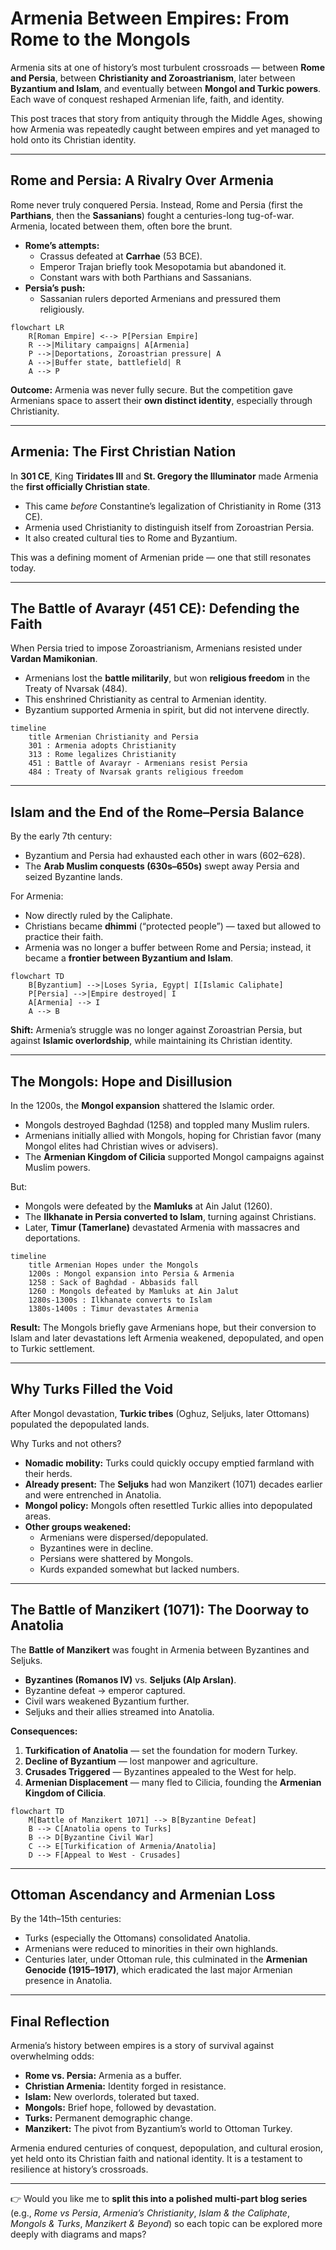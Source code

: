 # Armenia Between Empires: From Rome to the Mongols

Armenia sits at one of history’s most turbulent crossroads — between **Rome and Persia**, between **Christianity and Zoroastrianism**, later between **Byzantium and Islam**, and eventually between **Mongol and Turkic powers**. Each wave of conquest reshaped Armenian life, faith, and identity.

This post traces that story from antiquity through the Middle Ages, showing how Armenia was repeatedly caught between empires and yet managed to hold onto its Christian identity.

------

## Rome and Persia: A Rivalry Over Armenia

Rome never truly conquered Persia. Instead, Rome and Persia (first the **Parthians**, then the **Sassanians**) fought a centuries-long tug-of-war. Armenia, located between them, often bore the brunt.

- **Rome’s attempts:**
  - Crassus defeated at **Carrhae** (53 BCE).
  - Emperor Trajan briefly took Mesopotamia but abandoned it.
  - Constant wars with both Parthians and Sassanians.
- **Persia’s push:**
  - Sassanian rulers deported Armenians and pressured them religiously.

```mermaid
flowchart LR
    R[Roman Empire] <--> P[Persian Empire]
    R -->|Military campaigns| A[Armenia]
    P -->|Deportations, Zoroastrian pressure| A
    A -->|Buffer state, battlefield| R
    A --> P
```

**Outcome:** Armenia was never fully secure. But the competition gave Armenians space to assert their **own distinct identity**, especially through Christianity.

------

## Armenia: The First Christian Nation

In **301 CE**, King **Tiridates III** and **St. Gregory the Illuminator** made Armenia the **first officially Christian state**.

- This came *before* Constantine’s legalization of Christianity in Rome (313 CE).
- Armenia used Christianity to distinguish itself from Zoroastrian Persia.
- It also created cultural ties to Rome and Byzantium.

This was a defining moment of Armenian pride — one that still resonates today.

------

## The Battle of Avarayr (451 CE): Defending the Faith

When Persia tried to impose Zoroastrianism, Armenians resisted under **Vardan Mamikonian**.

- Armenians lost the **battle militarily**, but won **religious freedom** in the Treaty of Nvarsak (484).
- This enshrined Christianity as central to Armenian identity.
- Byzantium supported Armenia in spirit, but did not intervene directly.

```mermaid
timeline
    title Armenian Christianity and Persia
    301 : Armenia adopts Christianity
    313 : Rome legalizes Christianity
    451 : Battle of Avarayr - Armenians resist Persia
    484 : Treaty of Nvarsak grants religious freedom
```

------

## Islam and the End of the Rome–Persia Balance

By the early 7th century:

- Byzantium and Persia had exhausted each other in wars (602–628).
- The **Arab Muslim conquests (630s–650s)** swept away Persia and seized Byzantine lands.

For Armenia:

- Now directly ruled by the Caliphate.
- Christians became **dhimmi** (“protected people”) — taxed but allowed to practice their faith.
- Armenia was no longer a buffer between Rome and Persia; instead, it became a **frontier between Byzantium and Islam**.

```mermaid
flowchart TD
    B[Byzantium] -->|Loses Syria, Egypt| I[Islamic Caliphate]
    P[Persia] -->|Empire destroyed| I
    A[Armenia] --> I
    A --> B
```

**Shift:** Armenia’s struggle was no longer against Zoroastrian Persia, but against **Islamic overlordship**, while maintaining its Christian identity.

------

## The Mongols: Hope and Disillusion

In the 1200s, the **Mongol expansion** shattered the Islamic order.

- Mongols destroyed Baghdad (1258) and toppled many Muslim rulers.
- Armenians initially allied with Mongols, hoping for Christian favor (many Mongol elites had Christian wives or advisers).
- The **Armenian Kingdom of Cilicia** supported Mongol campaigns against Muslim powers.

But:

- Mongols were defeated by the **Mamluks** at Ain Jalut (1260).
- The **Ilkhanate in Persia converted to Islam**, turning against Christians.
- Later, **Timur (Tamerlane)** devastated Armenia with massacres and deportations.

```mermaid
timeline
    title Armenian Hopes under the Mongols
    1200s : Mongol expansion into Persia & Armenia
    1258 : Sack of Baghdad - Abbasids fall
    1260 : Mongols defeated by Mamluks at Ain Jalut
    1280s-1300s : Ilkhanate converts to Islam
    1380s-1400s : Timur devastates Armenia
```

**Result:** The Mongols briefly gave Armenians hope, but their conversion to Islam and later devastations left Armenia weakened, depopulated, and open to Turkic settlement.

------

## Why Turks Filled the Void

After Mongol devastation, **Turkic tribes** (Oghuz, Seljuks, later Ottomans) populated the depopulated lands.

Why Turks and not others?

- **Nomadic mobility:** Turks could quickly occupy emptied farmland with their herds.
- **Already present:** The **Seljuks** had won Manzikert (1071) decades earlier and were entrenched in Anatolia.
- **Mongol policy:** Mongols often resettled Turkic allies into depopulated areas.
- **Other groups weakened:**
  - Armenians were dispersed/depopulated.
  - Byzantines were in decline.
  - Persians were shattered by Mongols.
  - Kurds expanded somewhat but lacked numbers.

------

## The Battle of Manzikert (1071): The Doorway to Anatolia

The **Battle of Manzikert** was fought in Armenia between Byzantines and Seljuks.

- **Byzantines (Romanos IV)** vs. **Seljuks (Alp Arslan)**.
- Byzantine defeat → emperor captured.
- Civil wars weakened Byzantium further.
- Seljuks and their allies streamed into Anatolia.

**Consequences:**

1. **Turkification of Anatolia** — set the foundation for modern Turkey.
2. **Decline of Byzantium** — lost manpower and agriculture.
3. **Crusades Triggered** — Byzantines appealed to the West for help.
4. **Armenian Displacement** — many fled to Cilicia, founding the **Armenian Kingdom of Cilicia**.

```mermaid
flowchart TD
    M[Battle of Manzikert 1071] --> B[Byzantine Defeat]
    B --> C[Anatolia opens to Turks]
    B --> D[Byzantine Civil War]
    C --> E[Turkification of Armenia/Anatolia]
    D --> F[Appeal to West - Crusades]
```

------

## Ottoman Ascendancy and Armenian Loss

By the 14th–15th centuries:

- Turks (especially the Ottomans) consolidated Anatolia.
- Armenians were reduced to minorities in their own highlands.
- Centuries later, under Ottoman rule, this culminated in the **Armenian Genocide (1915–1917)**, which eradicated the last major Armenian presence in Anatolia.

------

## Final Reflection

Armenia’s history between empires is a story of survival against overwhelming odds:

- **Rome vs. Persia:** Armenia as a buffer.
- **Christian Armenia:** Identity forged in resistance.
- **Islam:** New overlords, tolerated but taxed.
- **Mongols:** Brief hope, followed by devastation.
- **Turks:** Permanent demographic change.
- **Manzikert:** The pivot from Byzantium’s world to Ottoman Turkey.

Armenia endured centuries of conquest, depopulation, and cultural erosion, yet held onto its Christian faith and national identity. It is a testament to resilience at history’s crossroads.

------

👉 Would you like me to **split this into a polished multi-part blog series** (e.g., *Rome vs Persia*, *Armenia’s Christianity*, *Islam & the Caliphate*, *Mongols & Turks*, *Manzikert & Beyond*) so each topic can be explored more deeply with diagrams and maps?